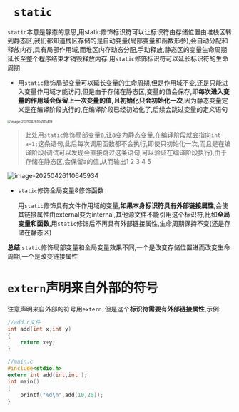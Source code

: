 # ` static`

`static`本意是静态的意思,用static修饰标识符可以让标识符由存储位置由堆栈区转到静态区,我们都知道栈区存储的是自动变量(局部变量和函数形参),会自动分配和释放内存,具有局部作用域,而堆区内存动态分配,手动释放,静态区的变量生命周期延长至整个程序结束才销毁释放内存,用`static`修饰标识符可以延长标识符的生命周期

- 用`static`修饰局部变量可以延长变量的生命周期,但是作用域不变,还是只能进入变量作用域才能访问,但是由于存储在静态区,变量的值会保存,即**每次进入变量的作用域会保留上一次变量的值,且初始化只会初始化一次**,因为静态变量定义是在编译阶段执行的,在编译阶段已经初始化了,后续会跳过变量的定义语句

<img src="https://gitee.com/hulu135289/Typora/raw/master/img/20250426104522900.png" alt="image-20250426104515419" style="zoom:50%;" />

> 此处用`static`修饰局部变量a,让a变为静态变量,在编译阶段就会指向`int a=1;`这条语句,此后每次调用函数都不会执行,即使只初始化一次,而且是在编译阶段(调试可以发现会直接跳过这条语句,可以验证在编译阶段执行),由于存储在静态区,会保留a的值,从而输出1 2 3 4 5

![image-20250426110645934](https://gitee.com/hulu135289/Typora/raw/master/img/20250426110646048.png)

- `static`修饰全局变量&修饰函数

	用`static`修饰具有文件作用域的变量,**如果本身标识符具有外部链接属性**,会使其链接属性由external变为internal,其他源文件不能引用这个标识符,比如**全局变量和函数**,用`static`修饰后不再具有外部链接属性,生命周期保持不变(还是存储在静态区)

**总结**:`static`修饰局部变量和全局变量效果不同,一个是改变存储位置进而改变生命周期,一个是改变链接属性

# `extern`声明来自外部的符号

注意声明来自外部的符号用`extern,`但是这个**标识符需要有外部链接属性**,示例:

```c
//add.c文件
int add(int x,int y)
{
    return x+y;
}
```

```c
//main.c
#include<stdio.h>
extern int add(int,int );
int main()
{
    printf("%d\n",add(10,20));
}
```



 
